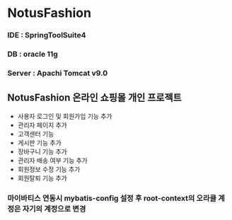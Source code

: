 # NotusFashion

### IDE : SpringToolSuite4

### DB : oracle 11g

### Server : Apachi Tomcat v9.0

## NotusFashion 온라인 쇼핑몰 개인 프로젝트

- 사용자 로그인 및 회원가입 기능 추가
- 관리자 페이지 추가
- 고객센터 기능 
- 게시판 기능 추가
- 장바구니 기능 추가
- 관리자 배송 여부 기능 추가
- 회원정보 수정 기능 추가
- 회원탈퇴 기능 추가

### 마이바티스 연동시 mybatis-config 설정 후 root-context의 오라클 계정은 자기의 계정으로 변경

